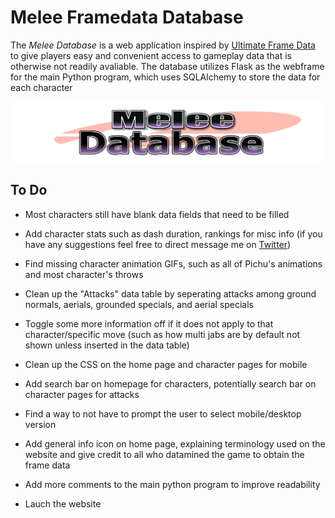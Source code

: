 # Melee Framedata Database

The *Melee Database* is a web application inspired by [Ultimate Frame Data](https://ultimateframedata.com/) to give players easy and convenient access to gameplay data that is otherwise not readily avaliable. The database utilizes Flask as the webframe for the main Python program, which uses SQLAlchemy to store the data for each character

![](static/images/logo.png)

## To Do
* Most characters still have blank data fields that need to be filled

* Add character stats such as dash duration, rankings for misc info (if you have any suggestions feel free to direct message me on [Twitter](https://twitter.com/SandTFGC))

* Find missing character animation GIFs, such as all of Pichu's animations and most character's throws

* Clean up the "Attacks" data table by seperating attacks among ground normals, aerials, grounded specials, and aerial specials

* Toggle some more information off if it does not apply to that character/specific move (such as how multi jabs are by default not shown unless inserted in the data table)

* Clean up the CSS on the home page and character pages for mobile 

* Add search bar on homepage for characters, potentially search bar on character pages for attacks

* Find a way to not have to prompt the user to select mobile/desktop version

* Add general info icon on home page, explaining terminology used on the website and give credit to all who datamined the game to obtain the frame data

* Add more comments to the main python program to improve readability

* Lauch the website
